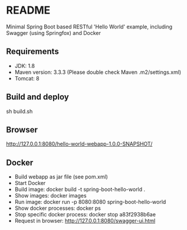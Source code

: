 README
======

Minimal Spring Boot based RESTful 'Hello World' example, including Swagger (using Springfox) and Docker

Requirements
------------

* JDK: 1.8
* Maven version: 3.3.3 (Please double check Maven .m2/settings.xml)
* Tomcat: 8

Build and deploy
----------------

sh build.sh

Browser
-------

http://127.0.0.1:8080/hello-world-webapp-1.0.0-SNAPSHOT/

Docker
------

* Build webapp as jar file (see pom.xml)
* Start Docker
* Build image: docker build -t spring-boot-hello-world .
* Show images: docker images
* Run image: docker run -p 8080:8080 spring-boot-hello-world
* Show docker processes: docker ps
* Stop specific docker process: docker stop a83f2938b6ae
* Request in browser: http://127.0.0.1:8080/swagger-ui.html
